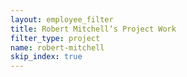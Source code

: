 ```yaml
---
layout: employee_filter
title: Robert Mitchell’s Project Work
filter_type: project
name: robert-mitchell
skip_index: true
---
```

